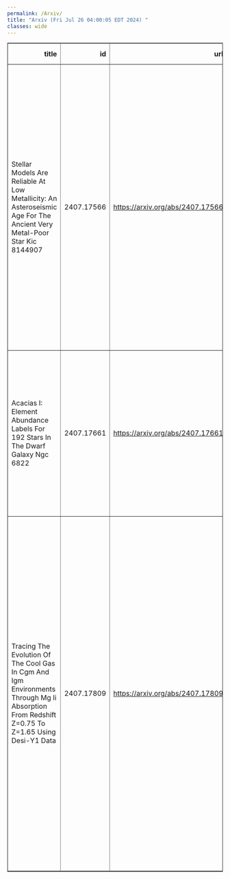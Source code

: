 ```yaml
---
permalink: /Arxiv/
title: "Arxiv (Fri Jul 26 04:00:05 EDT 2024) "
classes: wide
---
```

<table border="1" class="dataframe">
  <thead>
    <tr style="text-align: right;">
      <th>title</th>
      <th>id</th>
      <th>url</th>
      <th>authors</th>
      <th>Local Authors</th>
    </tr>
  </thead>
  <tbody>
    <tr>
      <td>Stellar Models Are Reliable At Low Metallicity: An Asteroseismic Age For   The Ancient Very Metal-Poor Star Kic 8144907</td>
      <td>2407.17566</td>
      <td><a href="https://arxiv.org/abs/2407.17566" target="_blank">https://arxiv.org/abs/2407.17566</a></td>
      <td>Daniel Huber, Ditte Slumstrup, Marc Hon, Yaguang Li, Victor Aguirre Borsen-Koch, Timothy R. Bedding, Meridith Joyce, J. M. Joel Ong, Aldo Serenelli, Dennis Stello, Travis Berger, Samuel K. Grunblatt, Michael Greklek-Mckeon, Teruyuki Hirano, Evan N. Kirby, Marc H. Pinsonneault, Arthur Alencastro Puls, Joel Zinn</td>
      <td>Marc Pinsonneault</td>
    </tr>
    <tr>
      <td>Acacias I: Element Abundance Labels For 192 Stars In The Dwarf Galaxy   Ngc 6822</td>
      <td>2407.17661</td>
      <td><a href="https://arxiv.org/abs/2407.17661" target="_blank">https://arxiv.org/abs/2407.17661</a></td>
      <td>Melissa K. Ness, J. Trevor Mendel, Sven Buder, Adam Wheeler, Alexander P. Ji, Luka Mijnarends, Kim Venn, Else Starkenburg, Ryan Leaman, Kathryn Grasha, Sarah Aquilina</td>
      <td>Adam Wheeler</td>
    </tr>
    <tr>
      <td>Tracing The Evolution Of The Cool Gas In Cgm And Igm Environments   Through Mg Ii Absorption From Redshift Z=0.75 To Z=1.65 Using Desi-Y1 Data</td>
      <td>2407.17809</td>
      <td><a href="https://arxiv.org/abs/2407.17809" target="_blank">https://arxiv.org/abs/2407.17809</a></td>
      <td>X. Wu, Z. Cai, T. -W. Lan, S. Zou, A. Anand, Biprateep Dey, Z. Li, J. Aguilar, S. Ahlen, D. Brooks, T. Claybaugh, A. De La Macorra, P. Doel, S. Ferraro, J. E. Forero-Romero, S. Gontcho A Gontcho, K. Honscheid, S. Juneau, R. Kehoe, T. Kisner, A. Lambert, M. Landriau, L. Le Guillou, M. Manera, A. Meisner, R. Miquel, J. Moustakas, J. A. Newman, F. Prada, G. Rossi, E. Sanchez, D. Schlegel, M. Schubnell, M. Siudek, D. Sprayberry, G. Tarlé, B. A. Weaver, H. Zou</td>
      <td>Klaus Honscheid</td>
    </tr>
  </tbody>
</table>